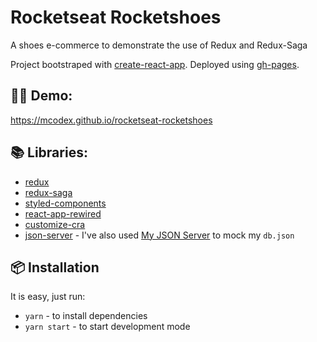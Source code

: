 # Rocketseat Rocketshoes

A shoes e-commerce to demonstrate the use of Redux and Redux-Saga

Project bootstraped with [create-react-app](https://github.com/facebook/create-react-app). Deployed using [gh-pages](https://www.npmjs.com/package/gh-pages).

## 👨‍💻 Demo:

https://mcodex.github.io/rocketseat-rocketshoes

## 📚 Libraries:

* [redux](https://redux.js.org/)
* [redux-saga](https://redux-saga.js.org/)
* [styled-components](https://styled-components.com/)
* [react-app-rewired](https://github.com/timarney/react-app-rewired)
* [customize-cra](https://github.com/arackaf/customize-cra)
* [json-server](https://github.com/typicode/json-server) - I've also used [My JSON Server](https://my-json-server.typicode.com/) to mock my `db.json`

## 📦 Installation

It is easy, just run:

* `yarn` - to install dependencies
* `yarn start` - to start development mode
